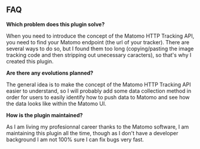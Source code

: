 ## FAQ

__Which problem does this plugin solve?__

When you need to introduce the concept of the Matomo HTTP Tracking API, you need to find your Matomo endpoint (the url of your tracker). There are several ways to do so, but I found them too long (copying/pasting the image tracking code and then stripping out unecessary caracters), so that's why I created this plugin.

__Are there any evolutions planned?__

The general idea is to make the concept of the Matomo HTTP Tracking API easier to understand, so I will probably add some data collection method in order for users to easily identify how to push data to Matomo and see how the data looks like within the Matomo UI.

__How is the plugin maintained?__

As I am living my profesionnal career thanks to the Matomo software, I am maintaining this plugin all the time, though as I don't have a developer background I am not 100% sure I can fix bugs very fast.
